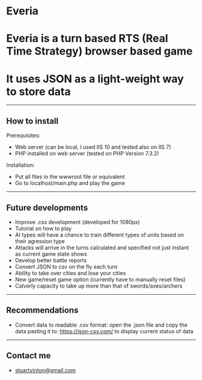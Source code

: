 # Everia
# Everia is a turn based RTS (Real Time Strategy) browser based game
# It uses JSON as a light-weight way to store data


---------------
How to install
---------------
Prerequisites:
- Web server (can be local, I used IIS 10 and tested also on IIS 7)
- PHP installed on web server (tested on PHP Version 7.3.2)

Installation:
- Put all files in the wwwroot file or equivalent 
- Go to localhost/main.php and play the game


---------------
Future developments
---------------
- Improve .css development (developed for 1080px)
- Tutorial on how to play
- AI types will have a chance to train different types of units based on their agression type
- Attacks will arrive in the turns calculated and specified not just instant as current game state shows
- Develop better battle reports
- Convert JSON to csv on the fly each turn
- Ability to take over cities and lose your cities
- New game/reset game option (currently have to manually reset files)
- Calverly capacity to take up more than that of swords/axes/archers


---------------
Recommendations
---------------
- Convert data to readable .csv format: open the .json file and copy the data pasting it to: https://json-csv.com/ 
to display current status of data


---------------
Contact me
---------------
- stuartvinton@gmail.com
